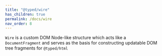 ```yaml
---
title: "@typed/wire"
has_children: true
permalink: /docs/wire
nav_order: 8
---
```


`Wire` is a custom DOM Node-like structure which acts like a `DocumentFragment` and
serves as the basis for constructing updatable DOM tree fragments for `@typed/html`
